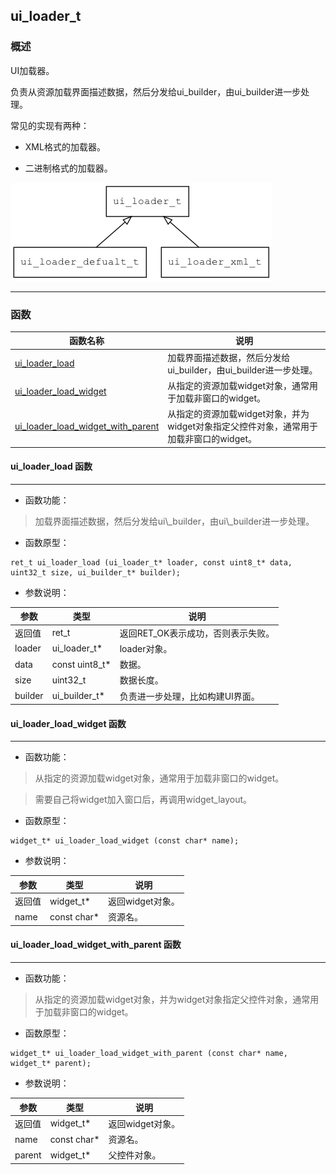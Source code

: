 ## ui\_loader\_t
### 概述
UI加载器。

负责从资源加载界面描述数据，然后分发给ui\_builder，由ui\_builder进一步处理。

常见的实现有两种：

* XML格式的加载器。

* 二进制格式的加载器。

![image](images/ui_loader_t_0.png)

----------------------------------
### 函数
<p id="ui_loader_t_methods">

| 函数名称 | 说明 | 
| -------- | ------------ | 
| <a href="#ui_loader_t_ui_loader_load">ui\_loader\_load</a> | 加载界面描述数据，然后分发给ui\_builder，由ui\_builder进一步处理。 |
| <a href="#ui_loader_t_ui_loader_load_widget">ui\_loader\_load\_widget</a> | 从指定的资源加载widget对象，通常用于加载非窗口的widget。 |
| <a href="#ui_loader_t_ui_loader_load_widget_with_parent">ui\_loader\_load\_widget\_with\_parent</a> | 从指定的资源加载widget对象，并为widget对象指定父控件对象，通常用于加载非窗口的widget。 |
#### ui\_loader\_load 函数
-----------------------

* 函数功能：

> <p id="ui_loader_t_ui_loader_load">加载界面描述数据，然后分发给ui\_builder，由ui\_builder进一步处理。

* 函数原型：

```
ret_t ui_loader_load (ui_loader_t* loader, const uint8_t* data, uint32_t size, ui_builder_t* builder);
```

* 参数说明：

| 参数 | 类型 | 说明 |
| -------- | ----- | --------- |
| 返回值 | ret\_t | 返回RET\_OK表示成功，否则表示失败。 |
| loader | ui\_loader\_t* | loader对象。 |
| data | const uint8\_t* | 数据。 |
| size | uint32\_t | 数据长度。 |
| builder | ui\_builder\_t* | 负责进一步处理，比如构建UI界面。 |
#### ui\_loader\_load\_widget 函数
-----------------------

* 函数功能：

> <p id="ui_loader_t_ui_loader_load_widget">从指定的资源加载widget对象，通常用于加载非窗口的widget。

>需要自己将widget加入窗口后，再调用widget\_layout。

* 函数原型：

```
widget_t* ui_loader_load_widget (const char* name);
```

* 参数说明：

| 参数 | 类型 | 说明 |
| -------- | ----- | --------- |
| 返回值 | widget\_t* | 返回widget对象。 |
| name | const char* | 资源名。 |
#### ui\_loader\_load\_widget\_with\_parent 函数
-----------------------

* 函数功能：

> <p id="ui_loader_t_ui_loader_load_widget_with_parent">从指定的资源加载widget对象，并为widget对象指定父控件对象，通常用于加载非窗口的widget。

* 函数原型：

```
widget_t* ui_loader_load_widget_with_parent (const char* name, widget_t* parent);
```

* 参数说明：

| 参数 | 类型 | 说明 |
| -------- | ----- | --------- |
| 返回值 | widget\_t* | 返回widget对象。 |
| name | const char* | 资源名。 |
| parent | widget\_t* | 父控件对象。 |

